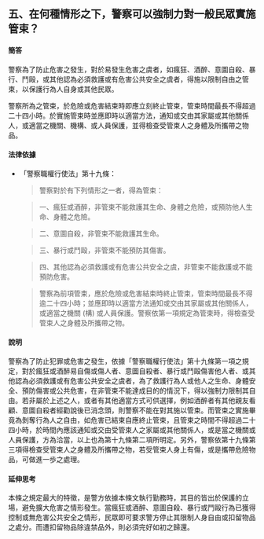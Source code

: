 ## 五、在何種情形之下，警察可以強制力對一般民眾實施管束？

#### 簡答

警察為了防止危害之發生，對於易發生危害之虞者，如瘋狂、酒醉、意圖自殺、暴行、鬥毆，或其他認為必須救護或有危害公共安全之虞者，得施以限制自由之管束，以保護行為人自身或其他民眾。

警察所為之管束，於危險或危害結束時即應立刻終止管束，管束時間最長不得超過二十四小時。於實施管束時並應即時以適當方法，通知或交由其家屬或其他關係人，或適當之機關、機構、或人員保護，並得檢查受管束人之身體及所攜帶之物品。

#### 法律依據

* 「警察職權行使法」第十九條：

   > 警察對於有下列情形之一者，得為管束：

   > 一、瘋狂或酒醉，非管束不能救護其生命、身體之危險，或預防他人生命、身體之危險。

   > 二、意圖自殺，非管束不能救護其生命。

   > 三、暴行或鬥毆，非管束不能預防其傷害。

   > 四、其他認為必須救護或有危害公共安全之虞，非管束不能救護或不能預防危害。

   > 警察為前項管束，應於危險或危害結束時終止管束，管束時間最長不得逾二十四小時；並應即時以適當方法通知或交由其家屬或其他關係人，或適當之機關 (構) 或人員保護。警察依第一項規定為管束時，得檢查受管束人之身體及所攜帶之物。

#### 說明

警察為了防止犯罪或危害之發生，依據「警察職權行使法」第十九條第一項之規定，對於瘋狂或酒醉易自傷或傷人者、意圖自殺者、暴行或鬥毆傷害他人者、或其他認為必須救護或有危害公共安全之虞者，為了救護行為人或他人之生命、身體安全、預防傷害或公共危害，在非管束不能達成目的的情況下，得以強制力限制其自由。若非屬於上述之人，或者有其他適當方式可供選擇，例如酒醉者有其他親友看顧、意圖自殺者經勸說後已消念頭，則警察不能在對其施以管束。而管束之實施畢竟為剝奪行為人之自由，如危害已結束自應終止管束，且管束之時間不得超過二十四小時，於時間內應該通知或交由受管束人之家屬或其他關係人，或是當之機關或人員保護，方為洽當，以上也為第十九條第二項所明定。另外，警察依第十九條第三項得檢查受管束人之身體及所攜帶之物，若受管束人身上有傷，或是攜帶危險物品，可做進一歩之處理。

#### 延伸思考

本條之規定最大的特徵，是警方依據本條文執行勤務時，其目的皆出於保護的立場，避免擴大危害之情形發生。當瘋狂或酒醉、意圖自殺、暴行或鬥毆行為已獲得控制或無危害公共安全之情形，民眾即可要求警方停止其限制人身自由或扣留物品之處分。而遭扣留物品除違禁品外，則必須完好如初之歸還。
